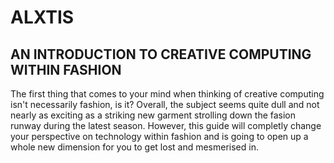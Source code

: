 # ALXTIS
## AN INTRODUCTION TO CREATIVE COMPUTING WITHIN FASHION
The first thing that comes to your mind when thinking of creative computing isn't necessarily fashion, is it? Overall, the subject seems quite dull and not nearly as exciting as a striking new garment strolling down the fasion runway during the latest season. However, this guide will completly change your perspective on technology within fashion and is going to open up a whole new dimension for you to get lost and mesmerised in.

